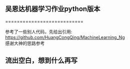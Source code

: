 ## 吴恩达机器学习作业python版本
===========================

参考了一些别人代码，先给出引用:  
https://github.com/HuangCongQing/MachineLearning_Ng  
感谢大神的思路参考


流出空白，想到什么再写
-----------------------------

